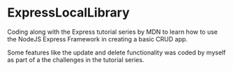 # ExpressLocalLibrary
Coding along with the Express tutorial series by MDN to learn how to use the NodeJS Express Framework in creating a basic CRUD app.

Some features like the update and delete functionality was coded by myself as part of a the challenges in the tutorial series.
